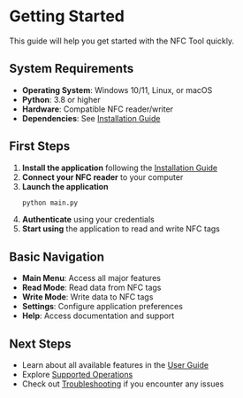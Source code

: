 # Getting Started

This guide will help you get started with the NFC Tool quickly.

## System Requirements

- **Operating System**: Windows 10/11, Linux, or macOS
- **Python**: 3.8 or higher
- **Hardware**: Compatible NFC reader/writer
- **Dependencies**: See [Installation Guide](installation.md)

## First Steps

1. **Install the application** following the [Installation Guide](installation.md)
2. **Connect your NFC reader** to your computer
3. **Launch the application**
   ```bash
   python main.py
   ```
4. **Authenticate** using your credentials
5. **Start using** the application to read and write NFC tags

## Basic Navigation

- **Main Menu**: Access all major features
- **Read Mode**: Read data from NFC tags
- **Write Mode**: Write data to NFC tags
- **Settings**: Configure application preferences
- **Help**: Access documentation and support

## Next Steps

- Learn about all available features in the [User Guide](user_guide.md)
- Explore [Supported Operations](supported_operations.md)
- Check out [Troubleshooting](troubleshooting.md) if you encounter any issues
